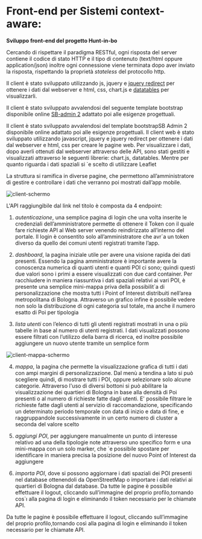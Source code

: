 # Front-end per Sistemi context-aware:

**Sviluppo front-end del progetto Hunt-in-bo**

Cercando di rispettare il paradigma RESTful, ogni risposta del server contiene il codice di stato HTTP e il tipo di contenuto (text/html oppure application/json) inoltre ogni connessione viene terminata dopo aver inviato la risposta, rispettando la proprietà *stateless* del protocollo http.

Il client è stato sviluppato utilizzando js, jquery e [jquery redirect](https://github.com/mgalante/jquery.redirect) per ottenere i dati dal webserver e html, css, chart.js e [datatables](https://datatables.net/reference/api/) per visualizzarli.


Il client è stato sviluppato avvalendosi del seguente template bootstrap disponibile online [SB-admin 2](https://blackrockdigital.github.io/startbootstrap-sb-admin-2/) adattato poi alle esigenze progettuali.

Il client è stato sviluppato avvalendosi del template bootstrapSB Admin 2 disponibile
online adattato poi alle esigenze progettuali.
Il client web è stato sviluppato utilizzando javascript, jquery e jquery redirect per ottenere
i dati dal webserver e html, css per creare le pagine web. Per visualizzare i dati, dopo averli
ottenuti dal webserver attraverso delle API, sono stati gestiti e visualizzati attraverso le
seguenti librerie: chart.js, datatables. Mentre per quanto riguarda i dati spaziali si `e scelto
di utilizzare Leaflet

La struttura si ramifica in diverse pagine, che permettono all’amministratore di gestire e
controllare i dati che verranno poi mostrati dall’app mobile.


![client-schermo](https://user-images.githubusercontent.com/33379163/222118384-e3e5c492-fde2-4955-8903-f64e46e73af2.png)


L'API raggiungibile dal link nel titolo è composta da 4 endpoint:
1. *autenticazione*, una semplice pagina di login che una volta inserite le credenziali
dell’amministratore permette di ottenere il Token con il quale fare richieste API al
Web server venendo reindirizzato all’interno del portale. Il login è consentito solo
all’amministratore che avr`a un token diverso da quello dei comuni utenti registrati
tramite l’app.

2. *dashboard*, la pagina iniziale utile per avere una visione rapida dei dati presenti. Essendo la pagina amministratore è importante avere la conoscenza numerica di quanti
utenti e quanti POI ci sono; quindi questi due valori sono i primi a essere visualizzati
con due card container. Per racchiudere in maniera riassuntiva i dati spaziali relativi
ai vari POI, è presente una semplice mini-mappa priva della possibilit`a di personalizzazione che mostra tutti i Point of Interest distribuiti nell’area metropolitana di
Bologna. Attraverso un grafico infine è possibile vedere non solo la distribuzione di
ogni categoria sul totale, ma anche il numero esatto di Poi per tipologia

3. *lista utenti* con l’elenco di tutti gli utenti registrati mostrati in una o più tabelle
in base al numero di utenti registrati. I dati visualizzati possono essere filtrati
con l’utilizzo della barra di ricerca, ed inoltre possibile aggiungere un nuovo utente
tramite un semplice form



![client-mappa-schermo](https://user-images.githubusercontent.com/33379163/222119683-1b153a1b-6733-41e0-b28c-6609fcc0f222.png)




4. *mappa*, la pagina che permette la visualizzazione grafica di tutti i dati con ampi margini di personalizzazione. Dal menù a tendina a lato si può scegliere quindi, di mostrare tutti i POI, oppure selezionare solo alcune categorie. Attraverso l'uso di diversi bottoni si può abilitare la visualizzazione dei quartieri di Bologna in base alla densità di Poi presenti o al numero di richieste fatte dagli utenti. E' possibile filtrare le richieste fatte dagli utenti al servizio di raccomandazione, specificando un determinato periodo temporale con data di inizio e data di fine, e raggruppandole successivamente in un certo numero di cluster a seconda del valore scelto

5. *aggiungi POI*, per aggiungere manualmente un punto di interesse relativo ad una
della tipologie note attraverso uno specifico form e una mini-mappa con un solo
marker, che `e possibile spostare per identificare in maniera precisa la posizione del
nuovo Point of Interest da aggiungere

6. *importa POI*, dove si possono aggiornare i dati spaziali dei POI presenti nel database
ottenendoli da OpenStreetMap o importare i dati relativi ai quartieri di Bologna dal
database.
Da tutte le pagine è possibile effettuare il logout, cliccando sull’immagine del proprio
profilo,tornando cos`ı alla pagina di login e eliminando il token necessario per le chiamate
API.

Da tutte le pagine è possibile effettuare il logout, cliccando sull’immagine del proprio
profilo,tornando così alla pagina di login e eliminando il token necessario per le chiamate API.


